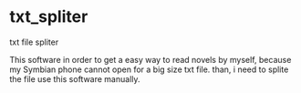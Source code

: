 txt_spliter
===========

txt file spliter


This software in order to get a easy way to read novels by myself, because my Symbian phone cannot open for a big size txt file. than, i need to splite the file use this software manually.


